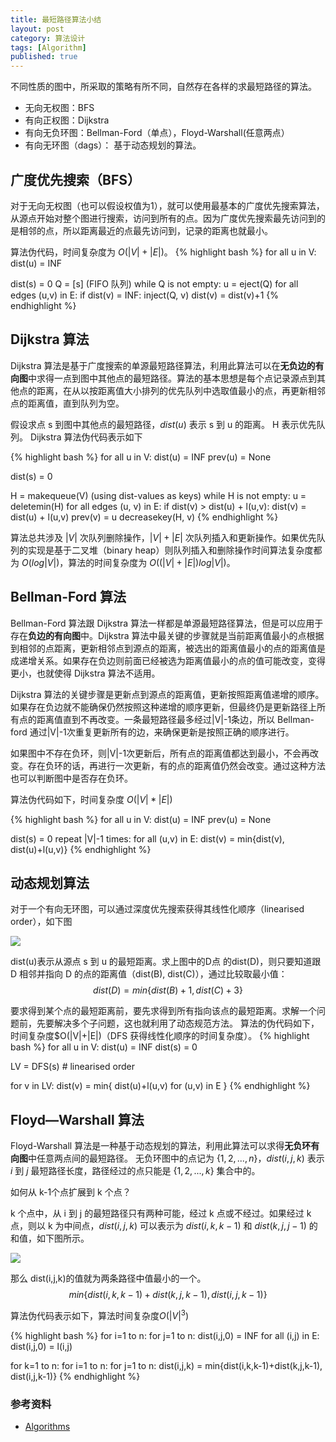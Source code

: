 ```yaml
---
title: 最短路径算法小结
layout: post
category: 算法设计
tags: [Algorithm]
published: true
---
```



不同性质的图中，所采取的策略有所不同，自然存在各样的求最短路径的算法。
* 无向无权图：BFS
* 有向正权图：Dijkstra
* 有向无负环图：Bellman-Ford（单点），Floyd-Warshall(任意两点）
* 有向无环图（dags）： 基于动态规划的算法。

## 广度优先搜索（BFS）

对于无向无权图（也可以假设权值为1），就可以使用最基本的广度优先搜索算法，从源点开始对整个图进行搜索，访问到所有的点。因为广度优先搜索最先访问到的是相邻的点，所以距离最近的点最先访问到，记录的距离也就最小。

算法伪代码，时间复杂度为 $O(|V|+|E|)$。
{% highlight bash %}
for all u in V:
     dist(u) = INF

dist(s) = 0
Q = [s] (FIFO 队列)
while Q is not empty:
     u = eject(Q)
     for all edges (u,v) in E:
          if dist(v) = INF:
               inject(Q, v)
               dist(v) = dist(v)+1
{% endhighlight %}

## Dijkstra 算法

Dijkstra 算法是基于广度搜索的单源最短路径算法，利用此算法可以在**无负边的有向图**中求得一点到图中其他点的最短路径。算法的基本思想是每个点记录源点到其他点的距离，在从以按距离值大小排列的优先队列中选取值最小的点，再更新相邻点的距离值，直到队列为空。

假设求点 s 到图中其他点的最短路径，$dist(u)$ 表示 s 到 u 的距离。 H 表示优先队列。
Dijkstra 算法伪代码表示如下

{% highlight bash %}
for all u in V:
     dist(u) = INF
     prev(u) = None

dist(s) = 0

H = makequeue(V) (using dist-values as keys)
while H is not empty:
     u = deletemin(H)
     for all edges (u, v) in E:
          if dist(v) > dist(u) + l(u,v):
               dist(v) = dist(u) + l(u,v)
               prev(v) = u
               decreasekey(H, v)
{% endhighlight %}

算法总共涉及 $|V|$ 次队列删除操作，$|V|+|E|$ 次队列插入和更新操作。如果优先队列的实现是基于二叉堆（binary heap）则队列插入和删除操作时间算法复杂度都为 $O(log|V|)$，算法的时间复杂度为 $O((|V|+|E|)log|V|)$。

## Bellman-Ford 算法

Bellman-Ford 算法跟 Dijkstra 算法一样都是单源最短路径算法，但是可以应用于存在**负边的有向图**中。Dijkstra 算法中最关键的步骤就是当前距离值最小的点根据到相邻的点距离，更新相邻点到源点的距离，被选出的距离值最小的点的距离值是成递增关系。如果存在负边则前面已经被选为距离值最小的点的值可能改变，变得更小，也就使得 Dijkstra 算法不适用。

Dijkstra 算法的关键步骤是更新点到源点的距离值，更新按照距离值递增的顺序。如果存在负边就不能确保仍然按照这种递增的顺序更新，但最终仍是更新路径上所有点的距离值直到不再改变。一条最短路径最多经过|V|-1条边，所以 Bellman-ford 通过|V|-1次重复更新所有的边，来确保更新是按照正确的顺序进行。

如果图中不存在负环，则|V|-1次更新后，所有点的距离值都达到最小，不会再改变。存在负环的话，再进行一次更新，有的点的距离值仍然会改变。通过这种方法也可以判断图中是否存在负环。

算法伪代码如下，时间复杂度 $O(|V|*|E|)$

{% highlight bash %}
for all u in V:
     dist(u) = INF
     prev(u) = None

dist(s) = 0
repeat |V|-1 times:
     for all (u,v) in E:
          dist(v) = min{dist(v), dist(u)+l(u,v)}
{% endhighlight %}

## 动态规划算法

对于一个有向无环图，可以通过深度优先搜索获得其线性化顺序（linearised order），如下图



![][1]

dist(u)表示从源点 s 到 u 的最短距离。求上图中的D点 的dist(D)，则只要知道跟 D 相邻并指向 D 的点的距离值（dist(B), dist(C)），通过比较取最小值：
          $$ dist(D) = min\lbrace{dist(B)+1, dist(C)+3}\rbrace$$

要求得到某个点的最短距离前，要先求得到所有指向该点的最短距离。求解一个问题前，先要解决多个子问题，这也就利用了动态规范方法。
算法的伪代码如下，时间复杂度$O(|V|+|E|)（DFS 获得线性化顺序的时间复杂度）。
{% highlight bash %}
for all u in V:
     dist(u) = INF
dist(s) = 0

LV = DFS(s) # linearised order

for v in LV:
     dist(v) = min{ dist(u)+l(u,v) for (u,v) in E }
{% endhighlight %}

## Floyd—Warshall 算法

Floyd-Warshall 算法是一种基于动态规划的算法，利用此算法可以求得**无负环有向图**中任意两点间的最短路径。
无负环图中的点记为 $\lbrace{1, 2,...,n}\rbrace$，$dist(i,j,k)$ 表示 $i$ 到 $j$ 最短路径长度，路径经过的点只能是 $\lbrace{1,2,...,k}\rbrace$ 集合中的。

如何从 k-1个点扩展到 k 个点？

k 个点中，从 i 到 j 的最短路径只有两种可能，经过 k 点或不经过。如果经过 k 点，则以 k 为中间点，$dist(i,j,k)$ 可以表示为 $dist(i,k,k-1)$ 和 $dist(k,j,j-1)$ 的和值，如下图所示。



![][2]

那么 dist(i,j,k)的值就为两条路径中值最小的一个。
$$min\lbrace{dist(i,k,k-1)+dist(k,j,k-1), dist(i,j,k-1)}\rbrace$$

算法伪代码表示如下，算法时间复杂度$O(|V|^3)$

{% highlight bash %}
for i=1 to n:
     for j=1 to n:
          dist(i,j,0) = INF
for all (i,j) in E:
     dist(i,j,0) = l(i,j)

for k=1 to n:
     for i=1 to n:
          for j=1 to n:
               dist(i,j,k) = min{dist(i,k,k-1)+dist(k,j,k-1), dist(i,j,k-1)}
{% endhighlight %}

### 参考资料

* [Algorithms](http://book.douban.com/subject/1996256/)

  [1]: http://img-ljhero.u.qiniudn.com/7cdb28aae901ac2d332fd57cb6a1f16e.png
  [2]: http://img-ljhero.u.qiniudn.com/5b1b77df33f985d5aad1f64321150ca3.png
